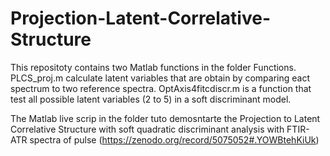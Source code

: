 # Projection-Latent-Correlative-Structure

This repositoty contains two Matlab functions in the folder Functions. PLCS_proj.m calculate latent variables that are obtain by comparing eact spectrum to two reference spectra. OptAxis4fitcdiscr.m is a function that test all possible latent variables (2 to 5) in a soft discriminant model.

The Matlab live scrip in the folder tuto demosntarte the  Projection to Latent Correlative Structure with soft quadratic discriminant analysis with FTIR-ATR spectra of pulse (https://zenodo.org/record/5075052#.YOWBtehKiUk)
